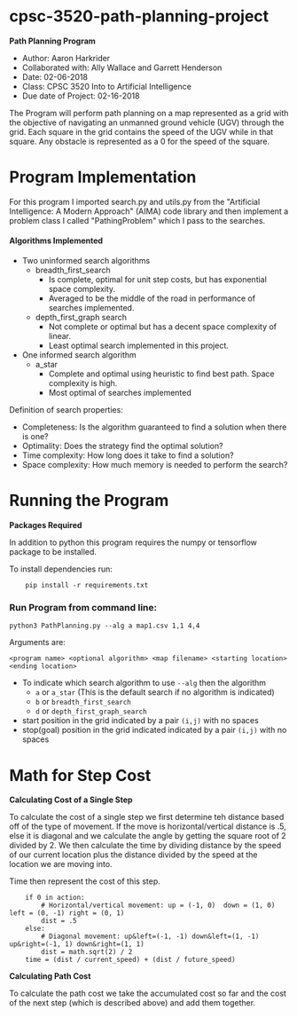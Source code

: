 # cpsc-3520-path-planning-project
**Path Planning Program**
- Author: Aaron Harkrider
- Collaborated with: Ally Wallace and Garrett Henderson
- Date: 02-06-2018
- Class: CPSC 3520 Into to Artificial Intelligence
- Due date of Project: 02-16-2018

The Program will perform path planning on a map represented as a grid with the objective of navigating an unmanned ground vehicle (UGV) through the grid.
Each square in the grid contains the speed of the UGV while in that square. 
Any obstacle is represented as a 0 for the speed of the square.

# Program Implementation
For this program I imported search.py and utils.py from the "Artificial Intelligence: A Modern Approach" (AIMA) code library and then implement a problem class I called "PathingProblem" which I pass to the searches.

#### Algorithms Implemented

* Two uninformed search algorithms
    * breadth_first_search
        * Is complete, optimal for unit step costs, but has exponential space complexity. 
        * Averaged to be the middle of the road in performance of searches implemented.
    * depth_first_graph search
        * Not complete or optimal but has a decent space complexity of linear. 
        * Least optimal search implemented in this project.
* One informed search algorithm
    * a_star
        * Complete and optimal using heuristic to find best path. Space complexity is high.
        * Most optimal of searches implemented


Definition of search properties:
* Completeness: Is the algorithm guaranteed to find a solution when there is one? 
* Optimality: Does the strategy find the optimal solution?
* Time complexity: How long does it take to find a solution?
* Space complexity: How much memory is needed to perform the search?

# Running the Program

**Packages Required**

In addition to python this program requires the numpy or tensorflow package to be installed. 

To install dependencies run: 

        pip install -r requirements.txt

### Run Program from command line:

    python3 PathPlanning.py --alg a map1.csv 1,1 4,4
    
Arguments are:

    <program name> <optional algorithm> <map filename> <starting location> <ending location>
* To indicate which search algorithm to use `--alg` then the algorithm
    * `a` or `a_star` (This is the default search if no algorithm is indicated)
    * `b` or `breadth_first_search`
    * `d` or `depth_first_graph_search`
* start position in the grid indicated by a pair `(i,j)` with no spaces
* stop(goal) position in the grid indicated indicated by a pair `(i,j)` with no spaces

# Math for Step Cost

**Calculating Cost of a Single Step**

To calculate the cost of a single step we first determine teh distance based off of the type of movement.
If the move is horizontal/vertical distance is .5, 
else it is diagonal and we calculate the angle by getting the square root of 2 divided by 2.
We then calculate the time by dividing distance by the speed of our current location plus the
distance divided by the speed at the location we are moving into. 

Time then represent the cost of this step.

        if 0 in action:
            # Horizontal/vertical movement: up = (-1, 0)  down = (1, 0) left = (0, -1) right = (0, 1)
            dist = .5
        else:
            # Diagonal movement: up&left=(-1, -1) down&left=(1, -1) up&right=(-1, 1) down&right=(1, 1)
            dist = math.sqrt(2) / 2
        time = (dist / current_speed) + (dist / future_speed)

**Calculating Path Cost**

To calculate the path cost we take the accumulated cost so far and the cost of the next step (which is described above) 
and add them together.


